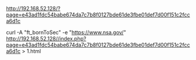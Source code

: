 http://192.168.52.128/?page=e43ad1fdc54babe674da7c7b8f0127bde61de3fbe01def7d00f151c2fcca6d1c

curl -A "ft_bornToSec" -e "https://www.nsa.gov/" http://192.168.52.128//index.php?page=e43ad1fdc54babe674da7c7b8f0127bde61de3fbe01def7d00f151c2fcca6d1c > 1.html